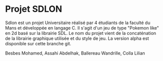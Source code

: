 # Projet SDLON

Sdlon est un projet Universitaire réalisé par 4 étudiants de la faculté du Mans et développée en langage C.
Il s'agit d'un jeu de type "Pokemon like" en 2d basé sur la librairie SDL.
Le nom du projet vient de la concaténation de la librairie graphique utilisée et du style de jeu.
La version alpha est disponible sur cette branche git.

Besbes Mohamed, Assahi Abdelhak, Ballereau Wandrille, Colla Lilian 
